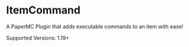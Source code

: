 # ItemCommand
A PaperMC Plugin that adds executable commands to an item with ease! 

Supported Versions: 1.19+
